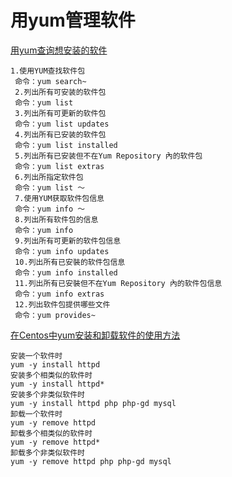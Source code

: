 # 用yum管理软件
[用yum查询想安装的软件](http://blog.csdn.net/phpfengzikai/article/details/7085592)

	1.使用YUM查找软件包
	 命令：yum search~
	 2.列出所有可安装的软件包
	 命令：yum list
	 3.列出所有可更新的软件包
	 命令：yum list updates
	 4.列出所有已安装的软件包
	 命令：yum list installed
	 5.列出所有已安装但不在Yum Repository 內的软件包
	 命令：yum list extras
	 6.列出所指定软件包
	 命令：yum list ～
	 7.使用YUM获取软件包信息
	 命令：yum info ～
	 8.列出所有软件包的信息
	 命令：yum info
	 9.列出所有可更新的软件包信息
	 命令：yum info updates
	 10.列出所有已安裝的软件包信息
	 命令：yum info installed
	 11.列出所有已安裝但不在Yum Repository 內的软件包信息
	 命令：yum info extras
	 12.列出软件包提供哪些文件
	 命令：yum provides~
	 
	 
[在Centos中yum安装和卸载软件的使用方法](http://blog.51cto.com/gzmaster/72278)

	安装一个软件时
	yum -y install httpd
	安装多个相类似的软件时
	yum -y install httpd*
	安装多个非类似软件时
	yum -y install httpd php php-gd mysql
	卸载一个软件时
	yum -y remove httpd
	卸载多个相类似的软件时
	yum -y remove httpd*
	卸载多个非类似软件时
	yum -y remove httpd php php-gd mysql	 